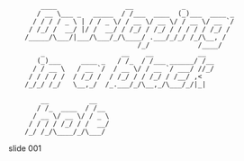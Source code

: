             ____                 __            _
           / __ \___ _   _____  / /___  ____  (_)___  ____ _
          / / / / _ \ | / / _ \/ / __ \/ __ \/ / __ \/ __ `/
         / /_/ /  __/ |/ /  __/ / /_/ / /_/ / / / / / /_/ /
        /_____/\___/|___/\___/_/\____/ .___/_/_/ /_/\__, /
                                    /_/            /____/
            _                   __    __           __
           (_)___     ____ _   / /_  / /___ ______/ /__
          / / __ \   / __ `/  / __ \/ / __ `/ ___/ //_/
         / / / / /  / /_/ /  / /_/ / / /_/ / /__/ ,<
        /_/_/ /_/   \__,_/  /_.___/_/\__,_/\___/_/|_|

            __          __
           / /_  ____  / /__
          / __ \/ __ \/ / _ \
         / / / / /_/ / /  __/
        /_/ /_/\____/_/\___/

















































































slide 001

